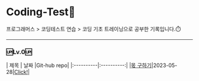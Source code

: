 # __Coding-Test💯__<br/>
프로그래머스 > 코딩테스트 연습 > 코딩 기초 트레이닝으로 공부한 기록입니다.⏱️

------
### 🆙Lv.0🆙
| 제목 | 날짜 |Git-hub repo|
|:----------|:----------:|
|[몫 구하기](https://school.programmers.co.kr/learn/courses/30/lessons/120805)|2023-05-28|[Click!](https://github.com/jiuuij/Coding-Test/tree/main/Lv.0/%EB%AA%AB%20%EA%B5%AC%ED%95%98%EA%B8%B0)|
